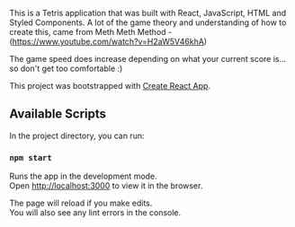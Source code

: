 This is a Tetris application that was built with React, JavaScript, HTML and Styled Components. A lot of the game theory and understanding of how to create this, came from Meth Meth Method - (https://www.youtube.com/watch?v=H2aW5V46khA)

The game speed does increase depending on what your current score is... so don't get too comfortable :)

This project was bootstrapped with [Create React App](https://github.com/facebook/create-react-app).

## Available Scripts

In the project directory, you can run:

### `npm start`

Runs the app in the development mode.<br>
Open [http://localhost:3000](http://localhost:3000) to view it in the browser.

The page will reload if you make edits.<br>
You will also see any lint errors in the console.
